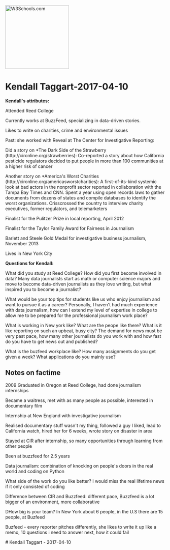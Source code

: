 <!DOCTYPE html>
<html>
<body>

<img src="http://cironline.org/sites/default/files/styles/person-thumb-large/public/20110117-staff_cw_kendall_taggart-0018web_color_toned.jpg?itok=b4NmqqVu" alt="W3Schools.com" width="200" height="200">


<h1>Kendall Taggart-2017-04-10</h1>
<p><b>Kendall's attributes:</b></p>

<p>Attended Reed College</p>
<p>Currently works at BuzzFeed, specializing in data-driven stories.</p>
<p>Likes to write on charities, crime and environmental issues</p>
<p>Past: she worked with Reveal at The Center for Investigative Reporting:</p>
<p>Did a story on *The Dark Side of the Strawberry (http://cironline.org/strawberries): Co-reported a story about how California pesticide regulators decided to put people in more than 100 communities at a higher risk of cancer</p>
<p>Another story on *America's Worst Charities (http://cironline.org/americasworstcharities): A first-of-its-kind systemic look at bad actors in the nonprofit sector reported in collaboration with the Tampa Bay Times and CNN. Spent a year using open records laws to gather documents from dozens of states and compile databases to identify the worst organizations. Crisscrossed the country to interview charity executives, former regulators, and telemarketers</p>
<p>Finalist for the Pulitzer Prize in local reporting, April 2012</p>
<p>Finalist for the Taylor Family Award for Fairness in Journalism</p>
<p>Barlett and Steele Gold Medal for investigative business journalism, November 2013</p>
<p>Lives in New York City</p>
<p><b>Questions for Kendall:</b></p>
<p>What did you study at Reed College? How did you first become involved in data? Many data journalists start as math or computer science majors and move to become data-driven journalists as they love writing, but what inspired you to become a journalist?</p>
<p>What would be your top tips for students like us who enjoy journalism and want to pursue it as a career? Personally, I haven't had much experience with data journalism, how can I extend my level of expertise in college to allow me to be prepared for the professional journalism work place?</p>
<p>What is working in New york like? What are the peope like there? What is it like reporting on such an upbeat, busy city? The demand for news must be very past pace, how many other journalists do you work with and how fast do you have to get news out and published?</p>
<p>What is the buzfeed workplace like? How many assignments do you get given a week? What applications do you mainly use?</p>

<h2>Notes on factime</h2>
<p>2009 Graduated in Oregon at Reed College, had done journalism internships</p>
<p>Became a waitress, met with as many people as possible, interested in documentary film</p>
<p>Internship at New England with investigative journalism</p>
<p>Realised documentary stuff wasn't my thing, followed a guy I liked, lead to California watch, hired her for 6 weeks, wrote story on disaster in area</p>
<p>Stayed at CIR after internship, so many opportunities through learning from other people</p>
<p>Been at buzzfeed for 2.5 years</p>
<p>Data journalism: combination of knocking on people's doors in the real world and coding on Python</p>
<p>What side of the work do you like better? I would miss the real lifetime news if it only consisted of coding</p>
<p>Difference between CIR and Buzzfeed: different pace, Buzzfeed is a lot bigger of an environment, more collaborative</p>
<p>DHow big is your team? In New York about 6 people, in the U.S there are 15 people, at Buzfeed</p>
<p>Buzfeed - every reporter pitches differently, she likes to write it up like a memo, 10 questions i need to answer next, how it could fail</p>

</body>


</html> # Kendall Taggart - 2017-04-10
